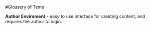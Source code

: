 #Glossery of Tems

**Author Enviroment** - easy to use interface for creating content, and requires the author to login.